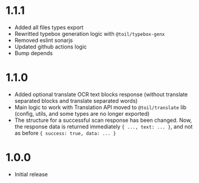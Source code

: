 # 1.1.1

- Added all files types export
- Rewritted typebox generation logic with `@toil/typebox-genx`
- Removed eslint sonarjs
- Updated github actions logic
- Bump depends

# 1.1.0

- Added optional translate OCR text blocks response (without translate separated blocks and translate separated words)
- Main logic to work with Translation API moved to `@toil/translate` lib (config, utils, and some types are no longer exported)
- The structure for a successful scan response has been changed. Now, the response data is returned immediately `{ ..., text: ... }`, and not as before `{ success: true, data: ... }`

# 1.0.0

- Initial release
